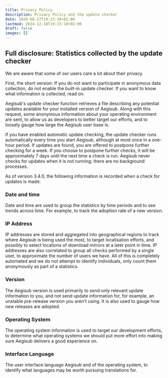 ```yaml
---
title: Privacy Policy
description: Privacy Policy and the update checker
date: 2020-08-27T19:23:18+02:00
lastmod: 2024-12-18T19:23:18+02:00
draft: false
images: []
---
```


## Full disclosure: Statistics collected by the update checker

We are aware that some of our users care a lot about their privacy.

First, the short version: If you do not want to participate in anonymous data collection, do not enable the built-in update checker. If you want to know what information is collected, read on.

Aegisub's update checker function retrieves a file describing any potential updates available for your installed version of Aegisub. Along with this request, some anonymous information about your operating environment are sent, to allow us as developers to better target our efforts, and to loosely gauge how large the Aegisub user base is.

If you have enabled automatic update checking, the update checker runs automatically every time you start Aegisub, although at most once in a one-hour period. If updates are found, you are offered to postpone further checking for a week. If you choose to postpone further checks, it will be approximately 7 days until the next time a check is run. Aegisub never checks for updates when it is not running; there are no background processes.

As of version 3.4.0, the following information is recorded when a check for updates is made:

### Date and time
Date and time are used to group the statistics by time periods and to see trends across time. For example, to track the adoption rate of a new version.

### IP Address
IP addresses are stored and aggregated into geographical regions to track where Aegisub is being used the most, to target localisation efforts, and possibly to select locations of download mirrors at a later point in time. IP addresses are also correlated to group all checks performed by a single user, to approximate the number of users we have. All of this is completely automated and we do not attempt to identify individuals, only count them anonymously as part of a statistics.

### Version
The Aegisub version is used primarily to send only relevant update information to you, and not send update information for, for example, an unstable pre-release version you aren't using. It is also used to gauge how new releases are adopted.

### Operating System
The operating system information is used to target our development efforts, to determine what operating systems we should put more effort into making sure Aegisub delivers a good experience on.

### Interface Language
The user interface language Aegisub and of the operating system, to identify what languages may be worth pursuing translations for.
